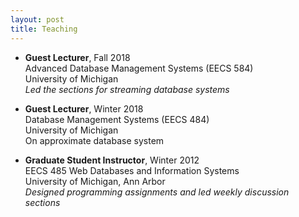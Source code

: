 ```yaml
---
layout: post
title: Teaching
---
```


- **Guest Lecturer**, Fall 2018  
  Advanced Database Management Systems (EECS 584)  
  University of Michigan  
  *Led the sections for streaming database systems*

- **Guest Lecturer**, Winter 2018  
  Database Management Systems (EECS 484)  
  University of Michigan  
  On approximate database system

- **Graduate Student Instructor**, Winter 2012  
  EECS 485 Web Databases and Information Systems  
  University of Michigan, Ann Arbor  
  *Designed programming assignments and led weekly discussion sections*

